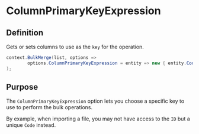 # ColumnPrimaryKeyExpression

## Definition
Gets or sets columns to use as the `key` for the operation.


```csharp
context.BulkMerge(list, options => 
        options.ColumnPrimaryKeyExpression = entity => new { entity.Code1, entity.Code2 }
); 
```

## Purpose
The `ColumnPrimaryKeyExpression` option lets you choose a specific key to use to perform the bulk operations.

By example, when importing a file, you may not have access to the `ID` but a unique `Code` instead.